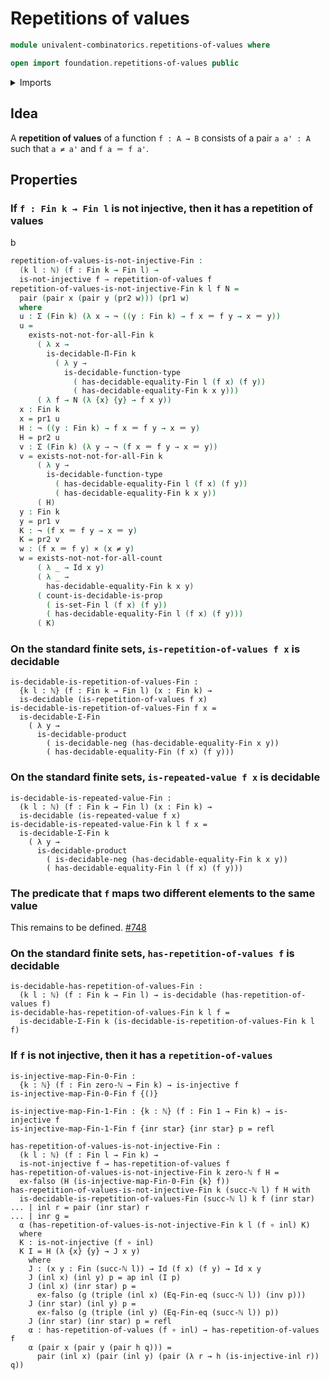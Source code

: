 # Repetitions of values

```agda
module univalent-combinatorics.repetitions-of-values where

open import foundation.repetitions-of-values public
```

<details><summary>Imports</summary>

```agda
open import elementary-number-theory.natural-numbers
open import elementary-number-theory.well-ordering-principle-standard-finite-types

open import foundation.cartesian-product-types
open import foundation.decidable-types
open import foundation.identity-types
open import foundation.injective-maps
open import foundation.negated-equality
open import foundation.negation
open import foundation.sets

open import univalent-combinatorics.decidable-dependent-function-types
open import univalent-combinatorics.decidable-propositions
open import univalent-combinatorics.dependent-pair-types
open import univalent-combinatorics.equality-standard-finite-types
open import univalent-combinatorics.standard-finite-types
```

</details>

## Idea

A **repetition of values** of a function `f : A → B` consists of a pair
`a a' : A` such that `a ≠ a'` and `f a ＝ f a'`.

## Properties

### If `f : Fin k → Fin l` is not injective, then it has a repetition of values

b

```agda
repetition-of-values-is-not-injective-Fin :
  (k l : ℕ) (f : Fin k → Fin l) →
  is-not-injective f → repetition-of-values f
repetition-of-values-is-not-injective-Fin k l f N =
  pair (pair x (pair y (pr2 w))) (pr1 w)
  where
  u : Σ (Fin k) (λ x → ¬ ((y : Fin k) → f x ＝ f y → x ＝ y))
  u =
    exists-not-not-for-all-Fin k
      ( λ x →
        is-decidable-Π-Fin k
          ( λ y →
            is-decidable-function-type
              ( has-decidable-equality-Fin l (f x) (f y))
              ( has-decidable-equality-Fin k x y)))
      ( λ f → N (λ {x} {y} → f x y))
  x : Fin k
  x = pr1 u
  H : ¬ ((y : Fin k) → f x ＝ f y → x ＝ y)
  H = pr2 u
  v : Σ (Fin k) (λ y → ¬ (f x ＝ f y → x ＝ y))
  v = exists-not-not-for-all-Fin k
      ( λ y →
        is-decidable-function-type
          ( has-decidable-equality-Fin l (f x) (f y))
          ( has-decidable-equality-Fin k x y))
      ( H)
  y : Fin k
  y = pr1 v
  K : ¬ (f x ＝ f y → x ＝ y)
  K = pr2 v
  w : (f x ＝ f y) × (x ≠ y)
  w = exists-not-not-for-all-count
      ( λ _ → Id x y)
      ( λ _ →
        has-decidable-equality-Fin k x y)
      ( count-is-decidable-is-prop
        ( is-set-Fin l (f x) (f y))
        ( has-decidable-equality-Fin l (f x) (f y)))
      ( K)
```

### On the standard finite sets, `is-repetition-of-values f x` is decidable

```text
is-decidable-is-repetition-of-values-Fin :
  {k l : ℕ} (f : Fin k → Fin l) (x : Fin k) →
  is-decidable (is-repetition-of-values f x)
is-decidable-is-repetition-of-values-Fin f x =
  is-decidable-Σ-Fin
    ( λ y →
      is-decidable-product
        ( is-decidable-neg (has-decidable-equality-Fin x y))
        ( has-decidable-equality-Fin (f x) (f y)))
```

### On the standard finite sets, `is-repeated-value f x` is decidable

```text
is-decidable-is-repeated-value-Fin :
  (k l : ℕ) (f : Fin k → Fin l) (x : Fin k) →
  is-decidable (is-repeated-value f x)
is-decidable-is-repeated-value-Fin k l f x =
  is-decidable-Σ-Fin k
    ( λ y →
      is-decidable-product
        ( is-decidable-neg (has-decidable-equality-Fin k x y))
        ( has-decidable-equality-Fin l (f x) (f y)))
```

### The predicate that `f` maps two different elements to the same value

This remains to be defined.
[#748](https://github.com/UniMath/agda-unimath/issues/748)

### On the standard finite sets, `has-repetition-of-values f` is decidable

```text
is-decidable-has-repetition-of-values-Fin :
  (k l : ℕ) (f : Fin k → Fin l) → is-decidable (has-repetition-of-values f)
is-decidable-has-repetition-of-values-Fin k l f =
  is-decidable-Σ-Fin k (is-decidable-is-repetition-of-values-Fin k l f)
```

### If `f` is not injective, then it has a `repetition-of-values`

```text
is-injective-map-Fin-0-Fin :
  {k : ℕ} (f : Fin zero-ℕ → Fin k) → is-injective f
is-injective-map-Fin-0-Fin f {()}

is-injective-map-Fin-1-Fin : {k : ℕ} (f : Fin 1 → Fin k) → is-injective f
is-injective-map-Fin-1-Fin f {inr star} {inr star} p = refl

has-repetition-of-values-is-not-injective-Fin :
  (k l : ℕ) (f : Fin l → Fin k) →
  is-not-injective f → has-repetition-of-values f
has-repetition-of-values-is-not-injective-Fin k zero-ℕ f H =
  ex-falso (H (is-injective-map-Fin-0-Fin {k} f))
has-repetition-of-values-is-not-injective-Fin k (succ-ℕ l) f H with
  is-decidable-is-repetition-of-values-Fin (succ-ℕ l) k f (inr star)
... | inl r = pair (inr star) r
... | inr g =
  α (has-repetition-of-values-is-not-injective-Fin k l (f ∘ inl) K)
  where
  K : is-not-injective (f ∘ inl)
  K I = H (λ {x} {y} → J x y)
    where
    J : (x y : Fin (succ-ℕ l)) → Id (f x) (f y) → Id x y
    J (inl x) (inl y) p = ap inl (I p)
    J (inl x) (inr star) p =
      ex-falso (g (triple (inl x) (Eq-Fin-eq (succ-ℕ l)) (inv p)))
    J (inr star) (inl y) p =
      ex-falso (g (triple (inl y) (Eq-Fin-eq (succ-ℕ l)) p))
    J (inr star) (inr star) p = refl
    α : has-repetition-of-values (f ∘ inl) → has-repetition-of-values f
    α (pair x (pair y (pair h q))) =
      pair (inl x) (pair (inl y) (pair (λ r → h (is-injective-inl r)) q))
```
